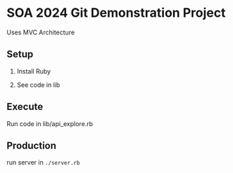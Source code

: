 # SOA 2024 Git Demonstration Project

Uses MVC Architecture

## Setup

1. Install Ruby

2. See code in lib

## Execute

Run code in lib/api_explore.rb

## Production

run server in `./server.rb`
